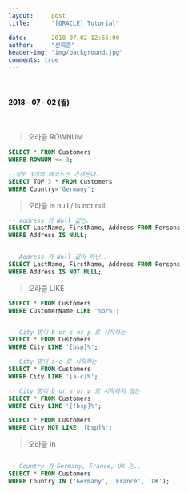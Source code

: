 ```yaml
---
layout:     post
title:      "[ORACLE] Tutorial"

date:       2018-07-02 12:55:00
author:     "신희준"
header-img: "img/background.jpg"
comments: true
---
```


<head>
 <meta property="og:type" content="오라클 튜토리얼">
 <meta property="og:title" content="오라클 튜토리얼">
 <meta property="og:description" content="오라클 튜토리얼">
 <meta property="og:url" content="http://shj7242.github.io/2018/06/21/ORACLE/">

 <meta name="twitter:card" content="오라클 튜토리얼">
  <meta name="twitter:title" content="오라클 튜토리얼">
  <meta name="twitter:description" content="오라클 튜토리얼">
  <meta name="FACEBOOK:domain" content="http://shj7242.github.io/2018/06/21/ORACLE/">
  <meta name="facebook:card" content="오라클 튜토리얼">
   <meta name="facebook:title" content="오라클 튜토리얼">
   <meta name="facebook:description" content="오라클 튜토리얼">
   <meta name="facebook:domain" content="http://shj7242.github.io/2018/06/21/ORACLE/">


 </head>

<br>
<H4 style ="font-weight:bold; color:black;"> </H4>

<H4 style ="font-weight:bold; color : black">2018 - 07 - 02 (월)</H4>
<br>


> 오라클 ROWNUM

~~~sql
SELECT * FROM Customers
WHERE ROWNUM <= 3;

--상위 3개의 레코드만 가져온다.
SELECT TOP 3 * FROM Customers
WHERE Country='Germany';
~~~


> 오라클 is null / is not null

~~~sql
-- address 가 Null 값인.
SELECT LastName, FirstName, Address FROM Persons
WHERE Address IS NULL;


-- Address 가 Null 값이 아닌.. 
SELECT LastName, FirstName, Address FROM Persons
WHERE Address IS NOT NULL;

~~~


> 오라클 LIKE

~~~sql
SELECT * FROM Customers
WHERE CustomerName LIKE '%or%';


-- City 명이 b or s or p 로 시작하는
SELECT * FROM Customers
WHERE City LIKE '[bsp]%';

-- City 명이 a~c 로 시작하는
SELECT * FROM Customers
WHERE City LIKE '[a-c]%';

-- City 명이 b or s or p 로 시작하지 않는
SELECT * FROM Customers
WHERE City LIKE '[!bsp]%';

SELECT * FROM Customers
WHERE City NOT LIKE '[bsp]%';
~~~


> 오라클 In

~~~sql

-- Country 가 Germany, France, UK 인..
SELECT * FROM Customers
WHERE Country IN ('Germany', 'France', 'UK');

~~~
